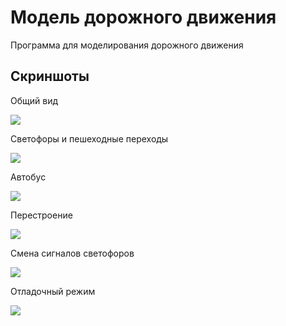 # Модель дорожного движения

Программа для моделирования дорожного движения

## Скриншоты

Общий вид

![](https://i.imgur.com/SyrKRoq.png)

Светофоры и пешеходные переходы

![](https://i.imgur.com/trBoEjO.png)

Автобус

![](https://i.imgur.com/ffVipt2.png)

Перестроение

![](https://i.imgur.com/83q3bXi.png)

Смена сигналов светофоров

![](https://i.imgur.com/vtCOlJA.png)

Отладочный режим

![](https://i.imgur.com/jQRzgH2.png)
